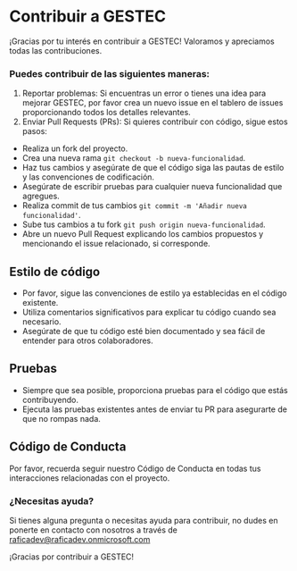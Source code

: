 # Contribuir a GESTEC

¡Gracias por tu interés en contribuir a GESTEC! Valoramos y apreciamos todas las contribuciones.

### Puedes contribuir de las siguientes maneras:

1.	Reportar problemas: Si encuentras un error o tienes una idea para mejorar GESTEC, por favor crea un nuevo issue en el tablero de issues proporcionando todos los detalles relevantes.
2.	Enviar Pull Requests (PRs): Si quieres contribuir con código, sigue estos pasos:
-	Realiza un fork del proyecto.
-	Crea una nueva rama `git checkout -b nueva-funcionalidad`.
-	Haz tus cambios y asegúrate de que el código siga las pautas de estilo y las convenciones de codificación.
-	Asegúrate de escribir pruebas para cualquier nueva funcionalidad que agregues.
-	Realiza commit de tus cambios `git commit -m 'Añadir nueva funcionalidad'`.
-	Sube tus cambios a tu fork `git push origin nueva-funcionalidad`.
-	Abre un nuevo Pull Request explicando los cambios propuestos y mencionando el issue relacionado, si corresponde.

## Estilo de código

-	Por favor, sigue las convenciones de estilo ya establecidas en el código existente.
-	Utiliza comentarios significativos para explicar tu código cuando sea necesario.
-	Asegúrate de que tu código esté bien documentado y sea fácil de entender para otros colaboradores.

## Pruebas

-	Siempre que sea posible, proporciona pruebas para el código que estás contribuyendo.
-	Ejecuta las pruebas existentes antes de enviar tu PR para asegurarte de que no rompas nada.

## Código de Conducta

Por favor, recuerda seguir nuestro Código de Conducta en todas tus interacciones relacionadas con el proyecto.

### ¿Necesitas ayuda?

Si tienes alguna pregunta o necesitas ayuda para contribuir, no dudes en ponerte en contacto con nosotros a través de raficadev@raficadev.onmicrosoft.com

¡Gracias por contribuir a GESTEC!
